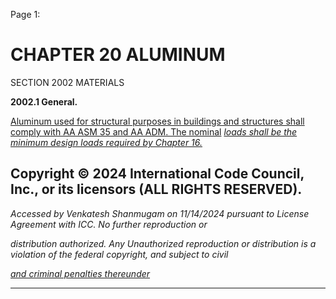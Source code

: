 Page 1:

# CHAPTER 20 ALUMINUM

 SECTION 2002
 MATERIALS


**2002.1 General.**


[Aluminum used for structural purposes in buildings and structures shall comply with AA ASM 35 and AA ADM. The nominal](http://codes.iccsafe.org/#VACC2021P1_Ch35_PromAA_RefStdASM_35_00)
_[loads shall be the minimum design loads required by Chapter 16.](http://codes.iccsafe.org/#VACC2021P1_Ch16)_

## Copyright © 2024 International Code Council, Inc., or its licensors (ALL RIGHTS RESERVED).

_Accessed by Venkatesh Shanmugam on 11/14/2024 pursuant to License Agreement with ICC. No further reproduction or_

_distribution authorized. Any Unauthorized reproduction or distribution is a violation of the federal copyright, and subject to civil_

_[and criminal penalties thereunder](http://codes.iccsafe.org/content/VACC2021P1/chapter-20-aluminum#VACC2021P1_Ch20_Sec2002)_


-----



